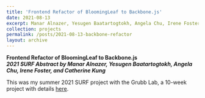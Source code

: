 ```yaml
---
title: 'Frontend Refactor of BloomingLeaf to Backbone.js'
date: 2021-08-13
excerpt: Manar Alnazer, Yesugen Baatartogtokh, Angela Chu, Irene Foster, Catherine Kung 
collection: projects
permalink: /posts/2021-08-13-backbone-refactor
layout: archive
---
```


**Frontend Refactor of BloomingLeaf to Backbone.js**  
**_2021 SURF Abstract by Manar Alnazer, Yesugen Baatartogtokh, Angela Chu, Irene Foster, and Catherine Kung_**

This was my summer 2021 SURF project with the Grubb Lab, a 10-week project with details [here](https://amgrubb.github.io/posts/2021-08-13-backbone-refactor).
